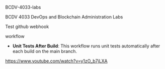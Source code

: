 BCDV-4033-labs

BCDV 4033 DevOps and Blockchain Administration Labs

Test github webhook

workflow

- **Unit Tests After Build**: This workflow runs unit tests automatically after each build on the main branch.

https://www.youtube.com/watch?v=y1zO_b7jLXA

